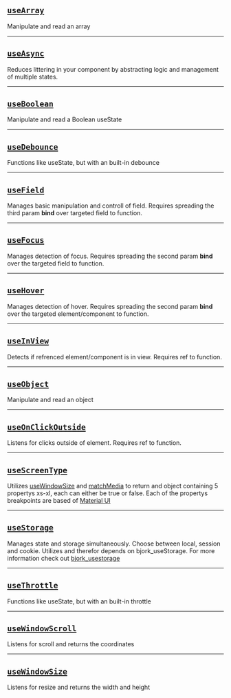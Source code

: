 ## [`useArray`](https://github.com/EmilEinarsen/bjork_react-hookup/blob/main/docs/useArray.md)
Manipulate and read an array

------------------------------------------------------------------------------------------------------------------------

## [`useAsync`](https://github.com/EmilEinarsen/bjork_react-hookup/blob/main/docs/useAsync.md)
Reduces littering in your component by abstracting logic and management of multiple states.

------------------------------------------------------------------------------------------------------------------------

## [`useBoolean`](https://github.com/EmilEinarsen/bjork_react-hookup/blob/main/docs/useBoolean.md)
Manipulate and read a Boolean useState

------------------------------------------------------------------------------------------------------------------------

## [`useDebounce`](https://github.com/EmilEinarsen/bjork_react-hookup/blob/main/docs/useDebounce.md)
Functions like useState, but with an built-in debounce

------------------------------------------------------------------------------------------------------------------------

## [`useField`](https://github.com/EmilEinarsen/bjork_react-hookup/blob/main/docs/useField.md)
Manages basic manipulation and controll of field. Requires spreading the third param __bind__ over targeted field to function.

------------------------------------------------------------------------------------------------------------------------

## [`useFocus`](https://github.com/EmilEinarsen/bjork_react-hookup/blob/main/docs/useFocus.md)
Manages detection of focus. Requires spreading the second param __bind__ over the targeted field to function.

------------------------------------------------------------------------------------------------------------------------

## [`useHover`](https://github.com/EmilEinarsen/bjork_react-hookup/blob/main/docs/useHover.md)
Manages detection of hover. Requires spreading the second param __bind__ over the targeted element/component to function.

------------------------------------------------------------------------------------------------------------------------

## [`useInView`](https://github.com/EmilEinarsen/bjork_react-hookup/blob/main/docs/useInView.md)
Detects if refrenced element/component is in view. Requires ref to function.

------------------------------------------------------------------------------------------------------------------------

## [`useObject`](https://github.com/EmilEinarsen/bjork_react-hookup/blob/main/docs/useObject.md)
Manipulate and read an object

------------------------------------------------------------------------------------------------------------------------

## [`useOnClickOutside`](https://github.com/EmilEinarsen/bjork_react-hookup/blob/main/docs/useOnClickOutside.md)
Listens for clicks outside of element. Requires ref to function.

------------------------------------------------------------------------------------------------------------------------

## [`useScreenType`](https://github.com/EmilEinarsen/bjork_react-hookup/blob/main/docs/useScreenType.md)
Utilizes [useWindowSize](https://github.com/EmilEinarsen/bjork_react-hookup/blob/main/docs/useWindowSize.md) and [matchMedia](https://developer.mozilla.org/en-US/docs/Web/API/Window/matchMedia) to return and object containing 5 propertys xs-xl, each can either be true or false. Each of the propertys breakpoints are based of [Material UI](https://material-ui.com/customization/breakpoints/)

------------------------------------------------------------------------------------------------------------------------

## [`useStorage`](https://github.com/EmilEinarsen/bjork_react-hookup/blob/main/docs/useStorage.md)
Manages state and storage simultaneously. Choose between local, session and cookie. 
Utilizes and therefor depends on bjork_useStorage. For more information check out [bjork_usestorage](https://github.com/EmilEinarsen/bjork_usestorage)

------------------------------------------------------------------------------------------------------------------------

## [`useThrottle`](https://github.com/EmilEinarsen/bjork_react-hookup/blob/main/docs/useThrottle.md)
Functions like useState, but with an built-in throttle

------------------------------------------------------------------------------------------------------------------------

## [`useWindowScroll`](https://github.com/EmilEinarsen/bjork_react-hookup/blob/main/docs/useWindowScroll.md)
Listens for scroll and returns the coordinates

------------------------------------------------------------------------------------------------------------------------

## [`useWindowSize`](https://github.com/EmilEinarsen/bjork_react-hookup/blob/main/docs/useWindowSize.md)
Listens for resize and returns the width and height
